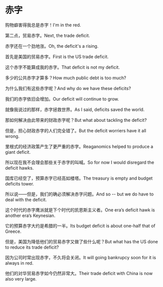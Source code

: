 # 赤字

<p><span class="chinese">购物癖害得我总是赤字！</span><span class="english">I'm in the red.</span></p>

<p><span class="chinese">第二点，贸易赤字。</span><span class="english">Next, the trade deficit.</span></p>

<p><span class="chinese">赤字还在一个劲地涨。</span><span class="english">Oh, the deficit's a rising.</span></p>

<p><span class="chinese">首先是美国的贸易赤字。</span><span class="english">First is the US trade deficit.</span></p>

<p><span class="chinese">这个赤字不能算成我的赤字。</span><span class="english">That deficit is not my deficit.</span></p>

<p><span class="chinese">多少的公共赤字才算多？</span><span class="english">How much public debt is too much?</span></p>

<p><span class="chinese">为什么我们有这些赤字呢？</span><span class="english">And why do we have these deficits?</span></p>

<p><span class="chinese">我们的赤字依旧会增加。</span><span class="english">Our deficit will continue to grow.</span></p>

<p><span class="chinese">就像我说过的那样，赤字拯救世界。</span><span class="english">As I said, deficits saved the world.</span></p>

<p><span class="chinese">那如何解决由此带来的财政赤字呢？</span><span class="english">But what about tackling the deficit?</span></p>

<p><span class="chinese">但是，担心财政赤字的人们完全错了。</span><span class="english">But the deficit worriers have it all wrong.</span></p>

<p><span class="chinese">里根式的经济政策产生了更严重的赤字。</span><span class="english">Reaganomics helped to produce a giant deficit.</span></p>

<p><span class="chinese">所以现在我不会理会那些关于赤字的叫喊。</span><span class="english">So for now I would disregard the deficit hawks.</span></p>

<p><span class="chinese">国库已经空了，预算赤字已经高如楼塔。</span><span class="english">The treasury is empty and budget deficits tower.</span></p>

<p><span class="chinese">所以说——但是，我们的确必须解决赤字问题。</span><span class="english">And so -- but we do have to deal with the deficit.</span></p>

<p><span class="chinese">这个时代的赤字鹰派就是下个时代的凯恩斯主义者。</span><span class="english">One era’s deficit hawk is another era’s Keynesian.</span></p>

<p><span class="chinese">它的预算赤字大约是希腊的一半。</span><span class="english">Its budget deficit is about one-half that of Greece.</span></p>

<p><span class="chinese">但是，美国为降低他们的贸易赤字又做了些什么呢？</span><span class="english">But what has the US done to reduce its trade deficit?</span></p>

<p><span class="chinese">因为公司时常出现赤字，不久将会关闭。</span><span class="english">It will going bankrupcy soon for it is always in red.</span></p>

<p><span class="chinese">他们的对华贸易赤字如今仍然非常大。</span><span class="english">Their trade deficit with China is now also very large.</span></p>

